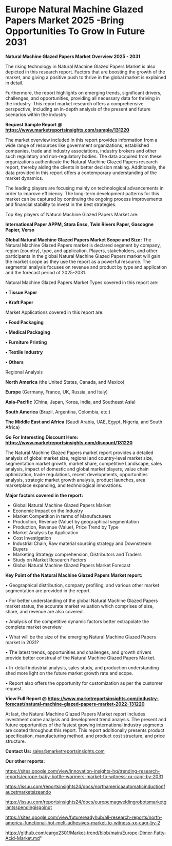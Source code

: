  # Europe Natural Machine Glazed Papers Market 2025 -Bring Opportunities To Grow In Future 2031

<Strong> Natural Machine Glazed Papers Market Overview 2025 - 2031</strong>

The rising technology in Natural Machine Glazed Papers Market is also depicted in this research report. Factors that are boosting the growth of the market, and giving a positive push to thrive in the global market is explained in detail.

Furthermore, the report highlights on emerging trends, significant drivers, challenges, and opportunities, providing all necessary data for thriving in the industry. This report market research offers a comprehensive perspective, including an in-depth analysis of the present and future scenarios within the industry.

<strong>Request Sample Report @ <a href=https://www.marketreportsinsights.com/sample/131220>https://www.marketreportsinsights.com/sample/131220</a></strong>

The market overview included in this report provides information from a wide range of resources like government organizations, established companies, trade and industry associations, industry brokers and other such regulatory and non-regulatory bodies. The data acquired from these organizations authenticate the Natural Machine Glazed Papers research report, thereby aiding the clients in better decision making. Additionally, the data provided in this report offers a contemporary understanding of the market dynamics.

The leading players are focusing mainly on technological advancements in order to improve efficiency. The long-term development patterns for this market can be captured by continuing the ongoing process improvements and financial stability to invest in the best strategies.

Top Key players of Natural Machine Glazed Papers Market are:

<strong>International Paper APPM, Stora Enso, Twin Rivers Paper, Gascogne Papier, Verso</strong>

<strong><b>Global Natural Machine Glazed Papers Market Scope and Size:</b></strong>
The Natural Machine Glazed Papers market is declared segment by company, region (country), type, and application. Players, stakeholders, and other participants in the global Natural Machine Glazed Papers market will gain the market scope as they use the report as a powerful resource. The segmental analysis focuses on revenue and product by type and application and the forecast period of 2025-2031.

Natural Machine Glazed Papers Market Types covered in this report are:

<strong>• Tissue Paper

• Kraft Paper</strong>

Market Applications covered in this report are:

<strong>• Food Packaging

• Medical Packaging

• Furniture Printing

• Textile Industry

• Others</strong> 

Regional Analysis

<strong>North America</strong> (the United States, Canada, and Mexico)

<strong>Europe</strong> (Germany, France, UK, Russia, and Italy)

<strong>Asia-Pacific</strong> (China, Japan, Korea, India, and Southeast Asia)

<strong>South America</strong> (Brazil, Argentina, Colombia, etc.)

<strong>The Middle East and Africa</strong> (Saudi Arabia, UAE, Egypt, Nigeria, and South Africa)

<strong>Go For Interesting Discount Here: <a href=https://www.marketreportsinsights.com/discount/131220>https://www.marketreportsinsights.com/discount/131220</a></strong>

The Natural Machine Glazed Papers market report provides a detailed analysis of global market size, regional and country-level market size, segmentation market growth, market share, competitive Landscape, sales analysis, impact of domestic and global market players, value chain optimization, trade regulations, recent developments, opportunities analysis, strategic market growth analysis, product launches, area marketplace expanding, and technological innovations.

<strong><b>Major factors covered in the report:</b></strong>
<ul>
  <li>Global Natural Machine Glazed Papers Market </li>
  <li>Economic Impact on the Industry</li>
  <li>Market Competition in terms of Manufacturers</li>
  <li>Production, Revenue (Value) by geographical segmentation</li>
  <li>Production, Revenue (Value), Price Trend by Type</li>
  <li>Market Analysis by Application</li>
  <li>Cost Investigation</li>
  <li>Industrial Chain, Raw material sourcing strategy and Downstream Buyers</li>
  <li>Marketing Strategy comprehension, Distributors and Traders</li>
  <li>Study on Market Research Factors</li>
  <li>Global Natural Machine Glazed Papers Market Forecast</li>
</ul>

<strong><b>Key Point of the Natural Machine Glazed Papers Market report:</b></strong>

• Geographical distribution, company profiling, and various other market segmentation are provided in the report.

• For better understanding of the global Natural Machine Glazed Papers market status, the accurate market valuation which comprises of size, share, and revenue are also covered.

• Analysis of the competitive dynamic factors better extrapolate the complete market overview

• What will be the size of the emerging Natural Machine Glazed Papers market in 2031?

• The latest trends, opportunities and challenges, and growth drivers provide better construal of the Natural Machine Glazed Papers Market.

• In-detail industrial analysis, sales study, and production understanding shed more light on the future market growth rate and scope.

• Report also offers the opportunity for customization as per the customer request.

<strong><b>View Full Report @ <a href=https://www.marketreportsinsights.com/industry-forecast/natural-machine-glazed-papers-market-2022-131220>https://www.marketreportsinsights.com/industry-forecast/natural-machine-glazed-papers-market-2022-131220</a></b></strong>


At last, the Natural Machine Glazed Papers Market report includes investment come analysis and development trend analysis. The present and future opportunities of the fastest growing international industry segments are coated throughout this report. This report additionally presents product specification, manufacturing method, and product cost structure, and price structure.

<strong>Contact Us:</strong>
sales@marketreportsinsights.com

<strong>Our other reports:</strong>

<a href=https://sites.google.com/view/innovation-insights-hq/trending-research-reports/europe-baby-bottle-warmers-market-to-witness-xx-cagr-by-2031>https://sites.google.com/view/innovation-insights-hq/trending-research-reports/europe-baby-bottle-warmers-market-to-witness-xx-cagr-by-2031</a>

<a href=https://issuu.com/reportsinsights24/docs/northamericaautomaticinductionfaucetmarketsizeando>https://issuu.com/reportsinsights24/docs/northamericaautomaticinductionfaucetmarketsizeando</a>

<a href=https://issuu.com/reportsinsights24/docs/europemagweldingrobotsmarketgiantsspendingisgoingt>https://issuu.com/reportsinsights24/docs/europemagweldingrobotsmarketgiantsspendingisgoingt</a>

<a href=https://sites.google.com/view/futurereadyhub/all-research-reports/north-america-functional-hot-melt-adhesives-market-to-witness-xx-cagr-by-2>https://sites.google.com/view/futurereadyhub/all-research-reports/north-america-functional-hot-melt-adhesives-market-to-witness-xx-cagr-by-2</a>

<a href=https://github.com/cargo2301/Market-trend/blob/main/Europe-Dimer-Fatty-Acid-Market.md>https://github.com/cargo2301/Market-trend/blob/main/Europe-Dimer-Fatty-Acid-Market.md</a>"
